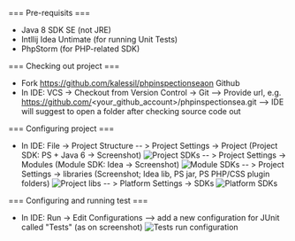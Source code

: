=== Pre-requisits ===

- Java 8 SDK SE (not JRE)
- Intllij Idea Untimate (for running Unit Tests)
- PhpStorm (for PHP-related SDK)

=== Checking out project ===

- Fork https://github.com/kalessil/phpinspectionseaon Github
- In IDE: VCS -> Checkout from Version Control -> Git
--> Provide url, e.g. https://github.com/<your_github_account>/phpinspectionsea.git
--> IDE will suggest to open a folder after checking source code out

=== Configuring project ===

- In IDE: File -> Project Structure
-- > Project Settings -> Project (Project SDK: PS + Java 6 -> Screenshot)
![Project SDKs](https://-/images/-.png)
-- > Project Settings -> Modules (Module SDK: Idea -> Screenshot)
![Module SDKs](https://-/images/-.png)
-- > Project Settings -> libraries (Screenshot; Idea lib, PS jar, PS PHP/CSS plugin folders)
![Project libs](https://-/images/-.png)
-- > Platform Settings -> SDKs
![Platform SDKs](https://-/images/-.png)

=== Configuring and running test ===

- In IDE: Run -> Edit Configurations
--> add a new configuration for JUnit called "Tests" (as on screenshot)
![Tests run configuration](https://-/images/-.png)